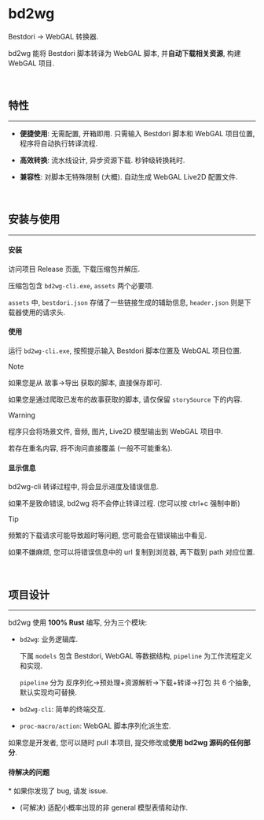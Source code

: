 # bd2wg

Bestdori -> WebGAL 转换器.

bd2wg 能将 Bestdori 脚本转译为 WebGAL 脚本, 并**自动下载相关资源**, 构建 WebGAL 项目.

<br>

## 特性

---

- **便捷使用**:  无需配置, 开箱即用. 只需输入 Bestdori 脚本和 WebGAL 项目位置, 程序将自动执行转译流程.

- **高效转换**:  流水线设计, 异步资源下载.  秒钟级转换耗时.

- **兼容性**:  对脚本无特殊限制 (大概). 自动生成 WebGAL Live2D 配置文件.

<br>

## 安装与使用

---

#### 安装

访问项目 Release 页面, 下载压缩包并解压.

压缩包包含 `bd2wg-cli.exe`, `assets` 两个必要项.

`assets` 中, `bestdori.json` 存储了一些链接生成的辅助信息, `header.json` 则是下载器使用的请求头.

#### 使用

运行 `bd2wg-cli.exe`, 按照提示输入 Bestdori 脚本位置及 WebGAL 项目位置.

> [!NOTE]
>
> 如果您是从 故事->导出 获取的脚本, 直接保存即可.
>
> 如果您是通过爬取已发布的故事获取的脚本, 请仅保留 `storySource` 下的内容.

> [!WARNING]
>
> 程序只会将场景文件, 音频, 图片, Live2D 模型输出到 WebGAL 项目中.
>
> 若存在重名内容, 将不询问直接覆盖 (一般不可能重名).

#### 显示信息

bd2wg-cli 转译过程中, 将会显示进度及错误信息.

如果不是致命错误, bd2wg 将不会停止转译过程. (您可以按 ctrl+c 强制中断)

> [!TIP]
>
> 频繁的下载请求可能导致超时等问题, 您可能会在错误输出中看见.
>
> 如果不嫌麻烦, 您可以将错误信息中的 url 复制到浏览器, 再下载到 path 对应位置.

<br>

## 项目设计

---

bd2wg 使用 **100% Rust** 编写, 分为三个模块: 

- `bd2wg`:  业务逻辑库.

  下属 `models` 包含 Bestdori, WebGAL 等数据结构, `pipeline` 为工作流程定义和实现.

  `pipeline` 分为 反序列化->预处理+资源解析->下载+转译->打包 共 6 个抽象, 默认实现均可替换.

- `bd2wg-cli`:  简单的终端交互.

- `proc-macro/action`:  WebGAL 脚本序列化派生宏.

如果您是开发者, 您可以随时 pull 本项目, 提交修改或**使用 bd2wg 源码的任何部分**.

#### 待解决的问题

\* 如果你发现了 bug, 请发 issue.

- (可解决) 适配小概率出现的非 general 模型表情和动作.

